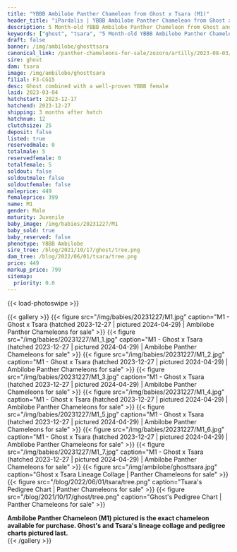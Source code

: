 ```yaml
---
title: "YBBB Ambilobe Panther Chameleon from Ghost x Tsara (M1)"
header_title: "iPardalis | YBBB Ambilobe Panther Chameleon from Ghost x Tsara | M1"
description: 5 Month-old YBBB Ambilobe Panther Chameleon from Ghost and Tsara. Ghost combined with a well-proven YBBB female We've included sire and dam dendrograms if available, but you can view our Ghost or Tsara breeder pages for more information.
keywords: ["ghost", "tsara", "5 Month-old YBBB Ambilobe Panther Chameleon", "baby chameleons for sale", "buy panther chameleon", "panther for sale", "ambilobe panther chameleons for sale", "ambilobe panther chameleon for sale"]
draft: false
banner: /img/ambilobe/ghosttsara
canonical_link: /panther-chameleons-for-sale/zozoro/artilly/2023-08-03/m4/
sire: ghost
dam: tsara
image: /img/ambilobe/ghosttsara
filial: F3-CG15
desc: Ghost combined with a well-proven YBBB female
laid: 2023-03-04
hatchstart: 2023-12-17
hatchend: 2023-12-27
shipping: 3 months after hatch
hatchnum: 12
clutchsize: 25
deposit: false
listed: true
reservedmale: 0
totalmale: 5
reservedfemale: 0
totalfemale: 5
soldout: false
soldoutmale: false
soldoutfemale: false
maleprice: 449
femaleprice: 399
name: M1
gender: Male
maturity: Juvenile
baby_image: /img/babies/20231227/M1
baby_sold: true
baby_reserved: false
phenotype: YBBB Ambilobe
sire_tree: /blog/2021/10/17/ghost/tree.png
dam_tree: /blog/2022/06/01/tsara/tree.png
price: 449
markup_price: 799
sitemap: 
  priority: 0.0
---
```


{{< load-photoswipe >}}

{{< gallery >}}
  {{< figure src="/img/babies/20231227/M1.jpg" caption="M1 - Ghost x Tsara (hatched 2023-12-27 | pictured 2024-04-29) | Ambilobe Panther Chameleons for sale" >}}
  {{< figure src="/img/babies/20231227/M1_1.jpg" caption="M1 - Ghost x Tsara (hatched 2023-12-27 | pictured 2024-04-29) | Ambilobe Panther Chameleons for sale" >}}
  {{< figure src="/img/babies/20231227/M1_2.jpg" caption="M1 - Ghost x Tsara (hatched 2023-12-27 | pictured 2024-04-29) | Ambilobe Panther Chameleons for sale" >}}
  {{< figure src="/img/babies/20231227/M1_3.jpg" caption="M1 - Ghost x Tsara (hatched 2023-12-27 | pictured 2024-04-29) | Ambilobe Panther Chameleons for sale" >}}
  {{< figure src="/img/babies/20231227/M1_4.jpg" caption="M1 - Ghost x Tsara (hatched 2023-12-27 | pictured 2024-04-29) | Ambilobe Panther Chameleons for sale" >}}
  {{< figure src="/img/babies/20231227/M1_5.jpg" caption="M1 - Ghost x Tsara (hatched 2023-12-27 | pictured 2024-04-29) | Ambilobe Panther Chameleons for sale" >}}
  {{< figure src="/img/babies/20231227/M1_6.jpg" caption="M1 - Ghost x Tsara (hatched 2023-12-27 | pictured 2024-04-29) | Ambilobe Panther Chameleons for sale" >}}
  {{< figure src="/img/babies/20231227/M1_7.jpg" caption="M1 - Ghost x Tsara (hatched 2023-12-27 | pictured 2024-04-29) | Ambilobe Panther Chameleons for sale" >}}
  {{< figure src="/img/ambilobe/ghosttsara.jpg" caption="Ghost x Tsara Lineage Collage | Panther Chameleons for sale" >}}
  {{< figure src="/blog/2022/06/01/tsara/tree.png" caption="Tsara's Pedigree Chart | Panther Chameleons for sale" >}}
  {{< figure src="/blog/2021/10/17/ghost/tree.png" caption="Ghost's Pedigree Chart | Panther Chameleons for sale" >}}
  <figcaption itemprop="description"><strong>Ambilobe Panther Chameleon (M1) pictured is the exact chameleon available for purchase. Ghost's and Tsara's lineage collage and pedigree charts pictured last.</strong></figcaption>
{{< /gallery >}}
